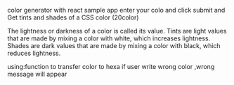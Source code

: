  color generator with react 
 sample app 
 enter your colo and click submit 
 and  Get tints and shades of a CSS color (20color)

The lightness or darkness of a color is called its value. Tints are light values that are made by mixing a color with white, which increases lightness. Shades are dark values that are made by mixing a color with black, which reduces lightness.

using:function to transfer color to hexa
if user write wrong color ,wrong message will appear 
